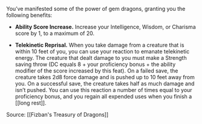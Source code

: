 You’ve manifested some of the power of gem dragons, granting you the following benefits:

-   **Ability Score Increase.** Increase your Intelligence, Wisdom, or Charisma score by 1, to a maximum of 20.

-   **Telekinetic Reprisal.** When you take damage from a creature that is within 10 feet of you, you can use your reaction to emanate telekinetic energy. The creature that dealt damage to you must make a Strength saving throw (DC equals 8 + your proficiency bonus + the ability modifier of the score increased by this feat). On a failed save, the creature takes 2d8 force damage and is pushed up to 10 feet away from you. On a successful save, the creature takes half as much damage and isn’t pushed. You can use this reaction a number of times equal to your proficiency bonus, and you regain all expended uses when you finish a [[long rest]].

Source: [[Fizban's Treasury of Dragons]]